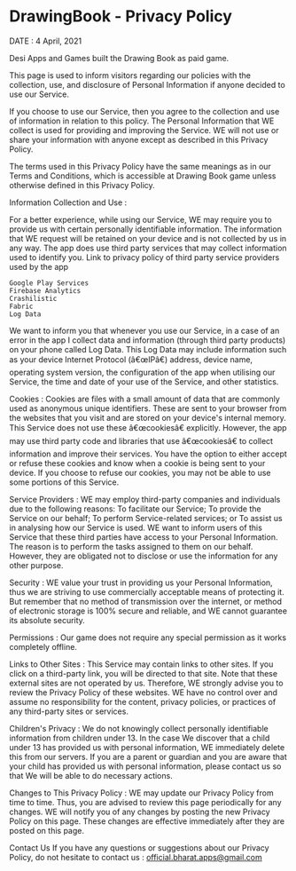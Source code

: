
# DrawingBook - Privacy Policy
DATE : 4 April, 2021

Desi Apps and Games built the Drawing Book as paid game.

This page is used to inform visitors regarding our policies with the collection, use, and disclosure of Personal Information if anyone decided to use our Service.

If you choose to use our Service, then you agree to the collection and use of information in relation to this policy. The Personal Information that WE collect is used for providing and improving the Service. WE will not use or share your information with anyone except as described in this Privacy Policy.

The terms used in this Privacy Policy have the same meanings as in our Terms and Conditions, which is accessible at Drawing Book game unless otherwise defined in this Privacy Policy.

Information Collection and Use :

For a better experience, while using our Service, WE may require you to provide us with certain personally identifiable information. The information that WE request will be retained on your device and is not collected by us in any way. The app does use third party services that may collect information used to identify you. Link to privacy policy of third party service providers used by the app

    Google Play Services
    Firebase Analytics
    Crashilistic
    Fabric
    Log Data

We want to inform you that whenever you use our Service, in a case of an error in the app I collect data and information (through third party products) on your phone called Log Data. This Log Data may include information such as your device Internet Protocol (â€œIPâ€) address, device name, operating system version, the configuration of the app when utilising our Service, the time and date of your use of the Service, and other statistics.

Cookies : Cookies are files with a small amount of data that are commonly used as anonymous unique identifiers. These are sent to your browser from the websites that you visit and are stored on your device's internal memory. This Service does not use these â€œcookiesâ€ explicitly. However, the app may use third party code and libraries that use â€œcookiesâ€ to collect information and improve their services. You have the option to either accept or refuse these cookies and know when a cookie is being sent to your device. If you choose to refuse our cookies, you may not be able to use some portions of this Service.

Service Providers : WE may employ third-party companies and individuals due to the following reasons: To facilitate our Service; To provide the Service on our behalf; To perform Service-related services; or To assist us in analysing how our Service is used. WE want to inform users of this Service that these third parties have access to your Personal Information. The reason is to perform the tasks assigned to them on our behalf. However, they are obligated not to disclose or use the information for any other purpose.

Security : WE value your trust in providing us your Personal Information, thus we are striving to use commercially acceptable means of protecting it. But remember that no method of transmission over the internet, or method of electronic storage is 100% secure and reliable, and WE cannot guarantee its absolute security.

Permissions : Our game does not require any special permission as it works completely offline.

Links to Other Sites : This Service may contain links to other sites. If you click on a third-party link, you will be directed to that site. Note that these external sites are not operated by us. Therefore, WE strongly advise you to review the Privacy Policy of these websites. WE have no control over and assume no responsibility for the content, privacy policies, or practices of any third-party sites or services.

Children's Privacy : We do not knowingly collect personally identifiable information from children under 13. In the case We discover that a child under 13 has provided us with personal information, WE immediately delete this from our servers. If you are a parent or guardian and you are aware that your child has provided us with personal information, please contact us so that We will be able to do necessary actions.

Changes to This Privacy Policy : WE may update our Privacy Policy from time to time. Thus, you are advised to review this page periodically for any changes. WE will notify you of any changes by posting the new Privacy Policy on this page. These changes are effective immediately after they are posted on this page.

Contact Us If you have any questions or suggestions about our Privacy Policy, do not hesitate to contact us : official.bharat.apps@gmail.com
